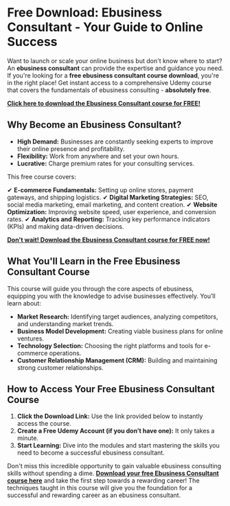 # Free Download: Ebusiness Consultant - Your Guide to Online Success

Want to launch or scale your online business but don't know where to start? An **ebusiness consultant** can provide the expertise and guidance you need. If you're looking for a **free ebusiness consultant course download**, you're in the right place!  Get instant access to a comprehensive Udemy course that covers the fundamentals of ebusiness consulting - **absolutely free**.

[**Click here to download the Ebusiness Consultant course for FREE!**](https://udemywork.com/ebusiness-consultant)

## Why Become an Ebusiness Consultant?

*   **High Demand:** Businesses are constantly seeking experts to improve their online presence and profitability.
*   **Flexibility:** Work from anywhere and set your own hours.
*   **Lucrative:** Charge premium rates for your consulting services.

This free course covers:

✔ **E-commerce Fundamentals:** Setting up online stores, payment gateways, and shipping logistics.
✔ **Digital Marketing Strategies:** SEO, social media marketing, email marketing, and content creation.
✔ **Website Optimization:** Improving website speed, user experience, and conversion rates.
✔ **Analytics and Reporting:** Tracking key performance indicators (KPIs) and making data-driven decisions.

[**Don't wait! Download the Ebusiness Consultant course for FREE now!**](https://udemywork.com/ebusiness-consultant)

## What You'll Learn in the Free Ebusiness Consultant Course

This course will guide you through the core aspects of ebusiness, equipping you with the knowledge to advise businesses effectively. You’ll learn about:

*   **Market Research:** Identifying target audiences, analyzing competitors, and understanding market trends.
*   **Business Model Development:** Creating viable business plans for online ventures.
*   **Technology Selection:** Choosing the right platforms and tools for e-commerce operations.
*   **Customer Relationship Management (CRM):** Building and maintaining strong customer relationships.

## How to Access Your Free Ebusiness Consultant Course

1.  **Click the Download Link:** Use the link provided below to instantly access the course.
2.  **Create a Free Udemy Account (if you don’t have one):** It only takes a minute.
3.  **Start Learning:** Dive into the modules and start mastering the skills you need to become a successful ebusiness consultant.

Don't miss this incredible opportunity to gain valuable ebusiness consulting skills without spending a dime. **[Download your free Ebusiness Consultant course here](https://udemywork.com/ebusiness-consultant)** and take the first step towards a rewarding career! The techniques taught in this course will give you the foundation for a successful and rewarding career as an ebusiness consultant.

